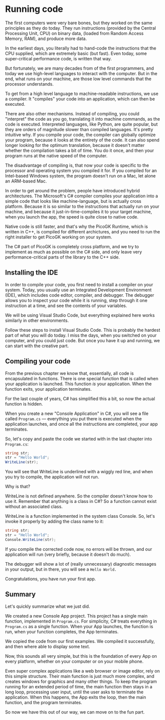# Running code

The first computers were very bare bones, but they worked on the same principles as they do today. They run instructions (provided by the Central Processing Unit, CPU) on binary data, (loaded from Random Access Memory, RAM), and produce more data.

In the earliest days, you literally had to hand-code the instructions that the CPU supplied, which are extremely basic (but fast). Even today, some super-critical performance code, is written that way.

But fortunately, we are many decades from of the first programmers, and today we use high-level languages to interact with the computer. But in the end, what runs on your machine, are those low level commands that the processor understands.

To get from a high level language to machine-readable instructions, we use a compiler. It "compiles" your code into an application, which can then be executed.

There are also other mechanisms. Instead of compiling, you could "interpret" the code as you go, translating it into machine commands, as the code is executed. Interpreted languages, like Python, are quite popular, but they are orders of magnitude slower than compiled languages. It's pretty intuitive why. If you compile your code, the compiler can globally optimize your program, because it looks at the entirety of the code. It can also spend longer looking for the optimum translation, because it doesn't matter whether the compilation takes a bit of time. You do it once, and then your program runs at the native speed of the computer.

The disadvantage of compiling is, that now your code is specific to the processor and operating system you compiled it for. If you compiled for an Intel-based Windows system, the program doesn't run on a Mac, let alone an ARM-based Mac.

In order to get around the problem, people have introduced hybrid architectures. The Microsoft's C# compiler compiles your application into a simple code that looks like machine-language, but is actually cross platform. Because it is so similar to the instructions that actually run on your machine, and because it just-in-time-compiles it to your target machine, when you launch the app, the speed is quite close to native code.

Native code is still faster, and that's why the PicoGK Runtime, which is written in C++, is compiled for different archictures, and you need to run the right installer to get PicoGK working on your system.

The C# part of PicoGK is completely cross platform, and we try to implement as much as possible on the C# side, and only leave very performance-critical parts of the library to the C++ side.

## Installing the IDE

In order to compile your code, you first need to install a compiler on your system. Today, you usually use an Integrated Development Environment (IDE), which includes code editor, compiler, and debugger. The debugger allows you to inspect your code while it is running, step through it one instruction at a time, and see the contents of your variables.

We will be using Visual Studio Code, but everything explained here works similarly in other environments.

Follow these steps to install Visual Studio Code. This is probably the hardest part of what you will do today. I miss the days, when you switched on your computer, and you could just code. But once you have it up and running, we can start with the creative part.

## Compiling your code

From the previous chapter we know that, essentially, all code is encapsulated in functions. There is one special function that is called when your application is launched. This function *is* your application. When the function exits, your application terminates.

For the last couple of years, C# has simplified this a bit, so now the actual function is hidden.

When you create a new "Console Application" in C#, you will see a file called `Program.cs` — everything you put there is executed when the application launches, and once all the instructions are completed, your app terminates.

So, let's copy and paste the code we started with in the last chapter into `Program.cs`:

```c#
string str;
str = "Hello World";
WriteLine(str);
```

You will see that WriteLine is underlined with a wiggly red line, and when you try to compile, the application will not run.

Why is that?

WriteLine is not defined anywhere. So the compiler doesn't know how to use it. Remember that anything is a class in C#? So a function cannot exist without an associated class.

WriteLine is a function implemented in the system class Console. So, let's invoke it properly by adding the class name to it:

```c#
string str;
str = "Hello World";
Console.WriteLine(str);
```

If you compile the corrected code now, no errors will be thrown, and our application will run (very briefly, because it doesn't do much).

The debugger will show a lot of (really unnecessary) diagnostic messages in your output, but in there, you will see a `Hello World.`

Congratulations, you have run your first app.

## Summary

Let's quickly summarize what we just did.

We created a new Console App project. This project has a single main function, implemented in `Program.cs`. For simplicity, C# treats everything in `Program.cs` as a single function. When your App launches, the function is run, when your function completes, the App terminates.

We copied the code from our first examples. We compiled it successfully, and then where able to display some text. 

Now, this sounds all very simple, but this is the foundation of every App on every platform, whether on your computer or on your mobile phone. 

Even super complex applications like a web browser or image editor, rely on this simple structure. Their main function is just much more complex, and creates windows for graphics and many other things. To keep the program running for an extended period of time, the main function then stays in a long loop, processing user input, until the user asks to terminate the application. When this happens, the App exits the loop, then the main function, and the program terminates.

So now we have this out of our way, we can move on to the fun part.

